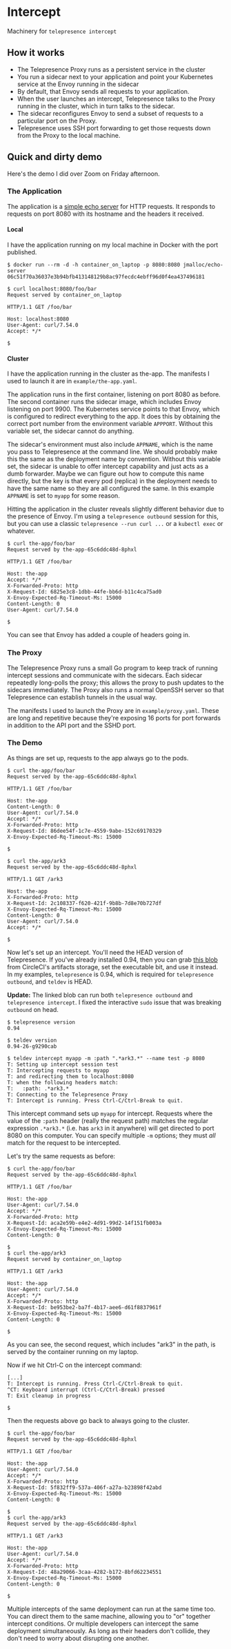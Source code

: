 # Intercept

Machinery for `telepresence intercept`

## How it works

- The Telepresence Proxy runs as a persistent service in the cluster
- You run a sidecar next to your application and point your Kubernetes service at the Envoy running in the sidecar
- By default, that Envoy sends all requests to your application.
- When the user launches an intercept, Telepresence talks to the Proxy running in the cluster, which in turn talks to the sidecar.
- The sidecar reconfigures Envoy to send a subset of requests to a particular port on the Proxy.
- Telepresence uses SSH port forwarding to get those requests down from the Proxy to the local machine.

## Quick and dirty demo

Here's the demo I did over Zoom on Friday afternoon.

### The Application

The application is a [simple echo server](https://github.com/jmalloc/echo-server) for HTTP requests. It responds to requests on port 8080 with its hostname and the headers it received.

#### Local

I have the application running on my local machine in Docker with the port published.

```shell
$ docker run --rm -d -h container_on_laptop -p 8080:8080 jmalloc/echo-server
06c51f70a36037e3b94bfb413148129b8ac97fecdc4ebff96d0f4ea437496181

$ curl localhost:8080/foo/bar
Request served by container_on_laptop

HTTP/1.1 GET /foo/bar

Host: localhost:8080
User-Agent: curl/7.54.0
Accept: */*

$ 
```

#### Cluster

I have the application running in the cluster as the-app. The manifests I used to launch it are in `example/the-app.yaml`.

The application runs in the first container, listening on port 8080 as before. The second container runs the sidecar image, which includes Envoy listening on port 9900. The Kubernetes service points to that Envoy, which is configured to redirect everything to the app. It does this by obtaining the correct port number from the environment variable `APPPORT`. Without this variable set, the sidecar cannot do anything.

The sidecar's environment must also include `APPNAME`, which is the name you pass to Telepresence at the command line. We should probably make this the same as the deployment name by convention. Without this variable set, the sidecar is unable to offer intercept capability and just acts as a dumb forwarder. Maybe we can figure out how to compute this name directly, but the key is that every pod (replica) in the deployment needs to have the same name so they are all configured the same. In this example `APPNAME` is set to `myapp` for some reason.

Hitting the application in the cluster reveals slightly different behavior due to the presence of Envoy. I'm using a `telepresence outbound` session for this, but you can use a classic `telepresence --run curl ...` or a `kubectl exec` or whatever.

```shell
$ curl the-app/foo/bar
Request served by the-app-65c6ddc48d-8phxl

HTTP/1.1 GET /foo/bar

Host: the-app
Accept: */*
X-Forwarded-Proto: http
X-Request-Id: 6825e3c8-1dbb-44fe-bb6d-b11c4ca75ad0
X-Envoy-Expected-Rq-Timeout-Ms: 15000
Content-Length: 0
User-Agent: curl/7.54.0

$ 
```

You can see that Envoy has added a couple of headers going in.

### The Proxy

The Telepresence Proxy runs a small Go program to keep track of running intercept sessions and communicate with the sidecars. Each sidecar repeatedly long-polls the proxy; this allows the proxy to push updates to the sidecars immediately. The Proxy also runs a normal OpenSSH server so that Telepresence can establish tunnels in the usual way.

The manifests I used to launch the Proxy are in `example/proxy.yaml`. These are long and repetitive because they're exposing 16 ports for port forwards in addition to the API port and the SSHD port.

### The Demo

As things are set up, requests to the app always go to the pods.

```shell
$ curl the-app/foo/bar
Request served by the-app-65c6ddc48d-8phxl

HTTP/1.1 GET /foo/bar

Host: the-app
Content-Length: 0
User-Agent: curl/7.54.0
Accept: */*
X-Forwarded-Proto: http
X-Request-Id: 86dee54f-1c7e-4559-9abe-152c69170329
X-Envoy-Expected-Rq-Timeout-Ms: 15000

$ 

$ curl the-app/ark3
Request served by the-app-65c6ddc48d-8phxl

HTTP/1.1 GET /ark3

Host: the-app
X-Forwarded-Proto: http
X-Request-Id: 2c108337-f620-421f-9b8b-7d8e70b727df
X-Envoy-Expected-Rq-Timeout-Ms: 15000
Content-Length: 0
User-Agent: curl/7.54.0
Accept: */*

$ 
```

Now let's set up an intercept. You'll need the HEAD version of Telepresence. If you've already installed 0.94, then you can grab [this blob](https://3007-82933315-gh.circle-artifacts.com/0/home/circleci/project/dist/telepresence) from CircleCI's artifacts storage, set the executable bit, and use it instead. In my examples, `telepresence` is 0.94, which is required for `telepresence outbound`, and `teldev` is HEAD.

**Update:** The linked blob can run both `telepresence outbound` and `telepresence intercept`. I fixed the interactive `sudo` issue that was breaking `outbound` on head.

```shell
$ telepresence version
0.94

$ teldev version
0.94-26-g9290cab

$ teldev intercept myapp -m :path ".*ark3.*" --name test -p 8080
T: Setting up intercept session test
T: Intercepting requests to myapp
T: and redirecting them to localhost:8080
T: when the following headers match:
T:   :path: .*ark3.*
T: Connecting to the Telepresence Proxy
T: Intercept is running. Press Ctrl-C/Ctrl-Break to quit.
```

This intercept command sets up `myapp` for intercept. Requests where the value of the `:path` header (really the request path) matches the regular expression `.*ark3.*` (i.e. has `ark3` in it anywhere) will get directed to port 8080 on this computer. You can specify multiple `-m` options; they must *all* match for the request to be intercepted.

Let's try the same requests as before:

```shell
$ curl the-app/foo/bar
Request served by the-app-65c6ddc48d-8phxl

HTTP/1.1 GET /foo/bar

Host: the-app
User-Agent: curl/7.54.0
Accept: */*
X-Forwarded-Proto: http
X-Request-Id: aca2e59b-e4e2-4d91-99d2-14f151fb003a
X-Envoy-Expected-Rq-Timeout-Ms: 15000
Content-Length: 0

$ 
$ curl the-app/ark3
Request served by container_on_laptop

HTTP/1.1 GET /ark3

Host: the-app
User-Agent: curl/7.54.0
Accept: */*
X-Forwarded-Proto: http
X-Request-Id: be953be2-ba7f-4b17-aee6-d61f8837961f
X-Envoy-Expected-Rq-Timeout-Ms: 15000
Content-Length: 0

$ 
```

As you can see, the second request, which includes "ark3" in the path, is served by the container running on my laptop.

Now if we hit Ctrl-C on the intercept command:

```shell
[...]
T: Intercept is running. Press Ctrl-C/Ctrl-Break to quit.
^CT: Keyboard interrupt (Ctrl-C/Ctrl-Break) pressed
T: Exit cleanup in progress

$ 
```

Then the requests above go back to always going to the cluster.

```shell
$ curl the-app/foo/bar
Request served by the-app-65c6ddc48d-8phxl

HTTP/1.1 GET /foo/bar

Host: the-app
User-Agent: curl/7.54.0
Accept: */*
X-Forwarded-Proto: http
X-Request-Id: 5f832ff9-537a-406f-a27a-b23898f42abd
X-Envoy-Expected-Rq-Timeout-Ms: 15000
Content-Length: 0

$ 
$ curl the-app/ark3
Request served by the-app-65c6ddc48d-8phxl

HTTP/1.1 GET /ark3

Host: the-app
User-Agent: curl/7.54.0
Accept: */*
X-Forwarded-Proto: http
X-Request-Id: 48a29066-3caa-4282-b172-8bfd62234551
X-Envoy-Expected-Rq-Timeout-Ms: 15000
Content-Length: 0

$ 
```

Multiple intercepts of the same deployment can run at the same time too. You can direct them to the same machine, allowing you to "or" together intercept conditions. Or multiple developers can intercept the same deployment simultaneously. As long as their headers don't collide, they don't need to worry about disrupting one another.
